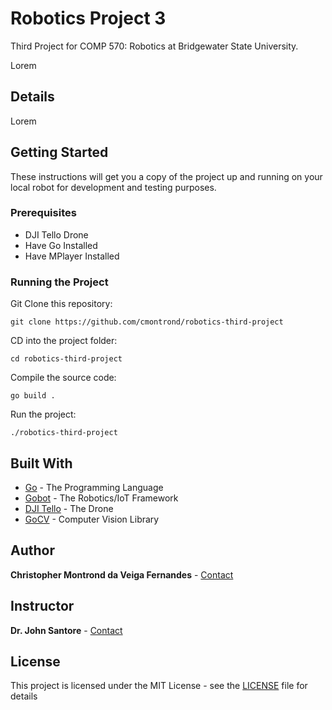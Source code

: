 # Robotics Project 3

Third Project for COMP 570: Robotics at Bridgewater State University.<br>

Lorem

## Details

Lorem

## Getting Started

These instructions will get you a copy of the project up and running on your local robot for development 
and testing purposes.

### Prerequisites

* DJI Tello Drone
* Have Go Installed
* Have MPlayer Installed

### Running the Project

Git Clone this repository:

```
git clone https://github.com/cmontrond/robotics-third-project
```

CD into the project folder:

```
cd robotics-third-project
```

Compile the source code:

```
go build .
```

Run the project:

```
./robotics-third-project
```

## Built With

* [Go](https://golang.org//) - The Programming Language
* [Gobot](https://gobot.io/) - The Robotics/IoT Framework
* [DJI Tello](https://www.ryzerobotics.com/tello) - The Drone
* [GoCV](https://gocv.io/) - Computer Vision Library

## Author

**Christopher Montrond da Veiga Fernandes** - [Contact](mailto:cmontronddaveigafern@student.bridgew.edu)

## Instructor

**Dr. John Santore** - [Contact](mailto:jsantore@bridgew.edu)

## License

This project is licensed under the MIT License - see the [LICENSE](LICENSE) file for details
